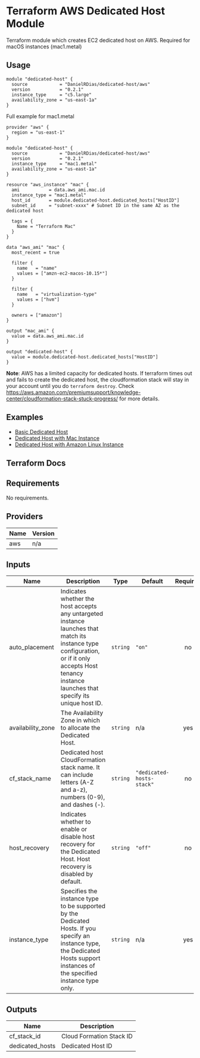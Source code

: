 # Terraform AWS Dedicated Host Module

Terraform module which creates EC2 dedicated host on AWS. Required for macOS instances (mac1.metal)

## Usage

```hcl
module "dedicated-host" {
  source            = "DanielRDias/dedicated-host/aws"
  version           = "0.2.1"
  instance_type     = "c5.large"
  availability_zone = "us-east-1a"
}
```

Full example for mac1.metal

```hcl
provider "aws" {
  region = "us-east-1"
}

module "dedicated-host" {
  source            = "DanielRDias/dedicated-host/aws"
  version           = "0.2.1"
  instance_type     = "mac1.metal"
  availability_zone = "us-east-1a"
}

resource "aws_instance" "mac" {
  ami           = data.aws_ami.mac.id
  instance_type = "mac1.metal"
  host_id       = module.dedicated-host.dedicated_hosts["HostID"]
  subnet_id     = "subnet-xxxx" # Subnet ID in the same AZ as the dedicated host

  tags = {
    Name = "Terraform Mac"
  }
}

data "aws_ami" "mac" {
  most_recent = true

  filter {
    name   = "name"
    values = ["amzn-ec2-macos-10.15*"]
  }

  filter {
    name   = "virtualization-type"
    values = ["hvm"]
  }

  owners = ["amazon"]
}

output "mac_ami" {
  value = data.aws_ami.mac.id
}

output "dedicated-host" {
  value = module.dedicated-host.dedicated_hosts["HostID"]
}
```

**Note**: AWS has a limited capacity for dedicated hosts. If terraform times out and fails to create the dedicated host, the cloudformation stack will stay in your account until you do `terraform destroy`.
Check <https://aws.amazon.com/premiumsupport/knowledge-center/cloudformation-stack-stuck-progress/> for more details.

## Examples

* [Basic Dedicated Host](https://github.com/DanielRDias/terraform-aws-dedicated-host/tree/main/examples/basic)
* [Dedicated Host with Mac Instance](https://github.com/DanielRDias/terraform-aws-dedicated-host/tree/main/examples/macOS)
* [Dedicated Host with Amazon Linux Instance](https://github.com/DanielRDias/terraform-aws-dedicated-host/tree/main/examples/amazon)

## Terraform Docs

<!-- BEGINNING OF PRE-COMMIT-TERRAFORM DOCS HOOK -->
## Requirements

No requirements.

## Providers

| Name | Version |
|------|---------|
| aws | n/a |

## Inputs

| Name | Description | Type | Default | Required |
|------|-------------|------|---------|:--------:|
| auto\_placement | Indicates whether the host accepts any untargeted instance launches that match its instance type configuration, or if it only accepts Host tenancy instance launches that specify its unique host ID. | `string` | `"on"` | no |
| availability\_zone | The Availability Zone in which to allocate the Dedicated Host. | `string` | n/a | yes |
| cf\_stack\_name | Dedicated host CloudFormation stack name. It can include letters (A-Z and a-z), numbers (0-9), and dashes (-). | `string` | `"dedicated-hosts-stack"` | no |
| host\_recovery | Indicates whether to enable or disable host recovery for the Dedicated Host. Host recovery is disabled by default. | `string` | `"off"` | no |
| instance\_type | Specifies the instance type to be supported by the Dedicated Hosts. If you specify an instance type, the Dedicated Hosts support instances of the specified instance type only. | `string` | n/a | yes |

## Outputs

| Name | Description |
|------|-------------|
| cf\_stack\_id | Cloud Formation Stack ID |
| dedicated\_hosts | Dedicated Host ID |

<!-- END OF PRE-COMMIT-TERRAFORM DOCS HOOK -->

